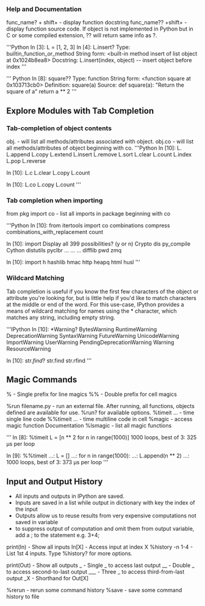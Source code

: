 ### Help and Documentation
func_name? + shift+<Tab>    - display function docstring
func_name??   +shift+<Tab>  - display function source code. If object is not
                              implemented in Python but in C or some compiled extension, ?? will return same info as ?.


'''Python
In [3]: L = [1, 2, 3]
In [4]: L.insert?
Type:        builtin_function_or_method
String form: <built-in method insert of list object at 0x1024b8ea8>
Docstring:   L.insert(index, object) -- insert object before index
'''

''' Python
In [8]: square??
Type:        function
String form: <function square at 0x103713cb0>
Definition:  square(a)
Source:
def square(a):
    "Return the square of a"
    return a ** 2
'''

## Explore Modules with Tab Completion
### Tab-completion of object contents
obj.<Tab>     - will list all methods/attributes associated with object.
obj.co<Tab>   - will list all methods/attributes of object beginning with co.
'''Python
In [10]: L.<TAB>
L.append   L.copy     L.extend   L.insert   L.remove   L.sort
L.clear    L.count    L.index    L.pop      L.reverse

In [10]: L.c<TAB>
L.clear  L.copy   L.count

In [10]: L.co<TAB>
L.copy   L.count
'''

### Tab completion when importing
from pkg import co<Tab> - list all imports in package beginning with co

'''Python
In [10]: from itertools import co<TAB>
combinations                   compress
combinations_with_replacement  count

In [10]: import <TAB>
Display all 399 possibilities? (y or n)
Crypto              dis                 py_compile
Cython              distutils           pyclbr
...                 ...                 ...
difflib             pwd                 zmq

In [10]: import h<TAB>
hashlib             hmac                http
heapq               html                husl
'''

### Wildcard Matching
Tab completion is useful if you know the first few characters of the object or attribute you're looking for, but is little help if you'd like to match characters at the middle or end of the word. For this use-case, IPython provides a means of wildcard matching for names using the * character, which matches any string, including empty string.

'''IPython
In [10]: *Warning?
BytesWarning                  RuntimeWarning
DeprecationWarning            SyntaxWarning
FutureWarning                 UnicodeWarning
ImportWarning                 UserWarning
PendingDeprecationWarning     Warning
ResourceWarning

In [10]: str.*find*?
str.find
str.rfind
'''

## Magic Commands
%   - Single prefix for line magics
%%  - Double prefix for cell magics

%run filename.py  - run an external file. After running, all functions, objects
                    defined are available for use. %run? for available options.
%timeit ...       - time single line code
%%timeit ...      - time multiline code in cell
%magic            - access magic function Documentation
%lsmagic          - list all magic functions

'''
In [8]: %timeit L = [n ** 2 for n in range(1000)]
1000 loops, best of 3: 325 µs per loop

In [9]: %%timeit
   ...: L = []
   ...: for n in range(1000):
   ...:     L.append(n ** 2)
   ...:
1000 loops, best of 3: 373 µs per loop
'''

## Input and Output History
- All inputs and outputs in IPython are saved.
- Inputs are saved in a list while output in dictionary with key
  the index of the input
- Outputs allow us to reuse results from very expensive computations
  not saved in variable
- to suppress output of computation and omit them from output variable,
  add a ; to the statement e.g. 3+4;

print(In)       - Show all inputs
In[X]           - Access input at index X
%history -n 1-4 - List 1st 4 inputs. Type %history? for more options.

print(Out)      - Show all outputs
_               - Single _ to access last output
__              - Double _ to access second-to-last output
___             - Three _ to access third-from-last output
_X              - Shorthand for Out[X]

%rerun          - rerun some command history
%save           - save some command history to file
